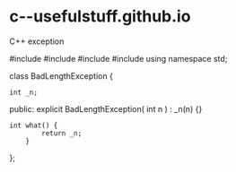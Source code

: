 # c--usefulstuff.github.io




C++ exception

#include <iostream>
#include <string>
#include <sstream>
#include <exception>
using namespace std;

class BadLengthException {

    int _n;

public:
    explicit BadLengthException( int n ) : _n(n) {}

    int what() {
            return _n;
        }    
};
